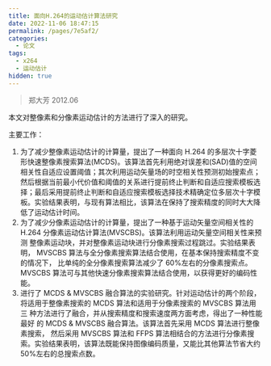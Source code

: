 ```yaml
---
title: 面向H.264的运动估计算法研究
date: 2022-11-06 18:47:15
permalink: /pages/7e5af2/
categories: 
  - 论文
tags: 
  - x264
  - 运动估计
hidden: true
---
```

> 郑大芳 2012.06

本文对整像素和分像素运动估计的方法进行了深入的研究。

主要工作：

1. 为了减少整像素运动估计的计算量，提出了一种面向 H.264 的多层次十字菱形快速整像素搜索算法(MCDS)。该算法首先利用绝对误差和(SAD)值的空间相关性自适应设置阈值；其次利用运动矢量场的时空相关性预测初始搜索点；然后根据当前最小代价值和阈值的关系进行提前终止判断和自适应搜索模板选择；最后采用提前终止判断和自适应搜索模板选择技术精确定位多层次十字模板。实验结果表明，与现有算法相比，该算法在保持了搜索精度的同时大大降低了运动估计时间。
2. 为了减少分像素运动估计的计算量，提出了一种基于运动矢量空间相关性的H.264 分像素运动估计算法(MVSCBS)。该算法利用运动矢量空间相关性来预测 整像素运动块，并对整像素运动块进行分像素搜索过程跳过。实验结果表明， MVSCBS 算法与全分像素搜索算法结合使用，在基本保持搜索精度不变的情况下， 比单纯的全分像素搜索算法减少了 60%左右的分像素搜索点。MVSCBS 算法可与其他快速分像素搜索算法结合使用，以获得更好的编码性能。
3. 进行了 MCDS & MVSCBS 融合算法的实验研究。针对运动估计的两个阶段，将适用于整像素搜索的 MCDS 算法和适用于分像素搜索的 MVSCBS 算法用三 种方法进行了融合，并从搜索精度和搜索速度两方面考虑，得出了一种性能最好 的 MCDS & MVSCBS 融合算法。该算法首先采用 MCDS 算法进行整像素搜索， 然后采用 MVSCBS 算法和 FFPS 算法相结合的方法进行分像素搜索。实验结果表明，该算法既能保持图像编码质量，又能比其他算法节省大约 50%左右的总搜索点数。

